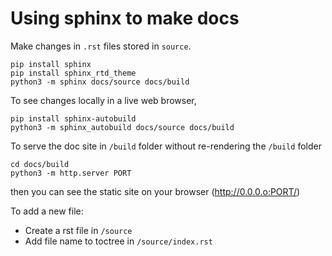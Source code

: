 # Using sphinx to make docs

Make changes in `.rst` files stored in `source`. 

```
pip install sphinx
pip install sphinx_rtd_theme
python3 -m sphinx docs/source docs/build
```

To see changes locally in a live web browser,

```
pip install sphinx-autobuild
python3 -m sphinx_autobuild docs/source docs/build
```

To serve the doc site in `/build` folder without re-rendering the `/build` folder
```
cd docs/build
python3 -m http.server PORT
```
then you can see the static site on your browser (http://0.0.0.o:PORT/)


To add a new file:

- Create a rst file in `/source`
- Add file name to toctree in `/source/index.rst`

